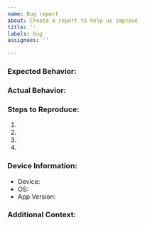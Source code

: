 ```yaml
---
name: Bug report
about: Create a report to help us improve
title: ''
labels: bug
assignees: ''

---
```


### Expected Behavior:

### Actual Behavior:

### Steps to Reproduce:
1. 
2. 
3. 
4.

### Device Information:
 - Device: 
 - OS: 
 - App Version: 

### Additional Context:
